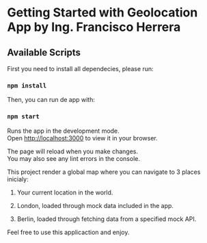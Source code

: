 # Getting Started with Geolocation App by Ing. Francisco Herrera

## Available Scripts

First you need to install all dependecies, please run:  

### `npm install`

Then, you can run de app with:

### `npm start`

Runs the app in the development mode.\
Open [http://localhost:3000](http://localhost:3000) to view it in your browser.

The page will reload when you make changes.\
You may also see any lint errors in the console.

This project render a global map where you can navigate to 3 places inicialy: 

1. Your current location in the world.

2. London, loaded through mock data included in the app.

3. Berlin, loaded through fetching data from a specified mock API.

Feel free to use this applicaction and enjoy.
